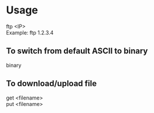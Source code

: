 # Usage
ftp \<IP>   
Example: ftp 1.2.3.4
## To switch from default ASCII to binary
binary  
## To download/upload file
get \<filename>  
put \<filename>  
